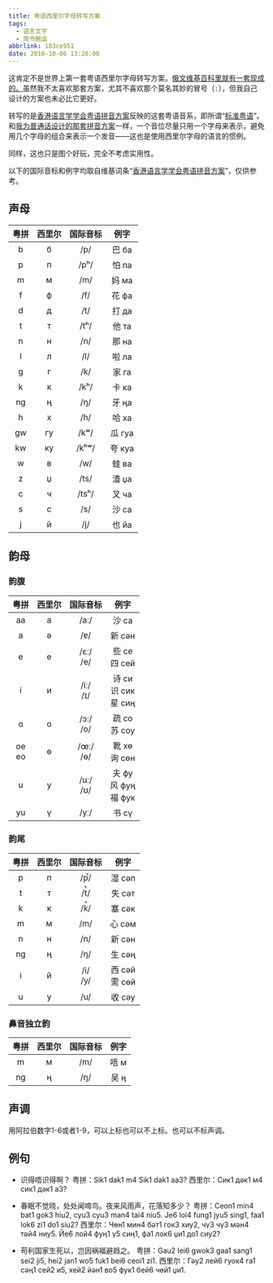 ```yaml
---
title: 粤语西里尔字母转写方案
tags:
  - 语言文字
  - 简书搬运
abbrlink: 183ce951
date: 2016-10-06 13:20:00
---
```


这肯定不是世界上第一套粤语西里尔字母转写方案。[俄文维基百科里就有一套现成的。](https://ru.wikipedia.org/wiki/%D0%92%D0%B8%D0%BA%D0%B8%D0%BF%D0%B5%D0%B4%D0%B8%D1%8F:%D0%9A%D0%B0%D0%BD%D1%82%D0%BE%D0%BD%D1%81%D0%BA%D0%BE-%D1%80%D1%83%D1%81%D1%81%D0%BA%D0%B0%D1%8F_%D1%82%D1%80%D0%B0%D0%BD%D1%81%D0%BA%D1%80%D0%B8%D0%BF%D1%86%D0%B8%D1%8F)虽然我不太喜欢那套方案，尤其不喜欢那个莫名其妙的冒号（`:`），但我自己设计的方案也未必比它更好。

转写的是[香港语言学学会粤语拼音方案](https://zh.wikipedia.org/wiki/%E9%A6%99%E6%B8%AF%E8%AA%9E%E8%A8%80%E5%AD%B8%E5%AD%B8%E6%9C%83%E7%B2%B5%E8%AA%9E%E6%8B%BC%E9%9F%B3%E6%96%B9%E6%A1%88)反映的这套粤语音系，即所谓“[标准粤语](https://zh.wikipedia.org/wiki/%E5%B9%BF%E5%B7%9E%E8%AF%9D)”。和[我为普通话设计的那套拼音方案](http://www.jianshu.com/p/cf9634902b7c)一样，一个音位尽量只用一个字母来表示，避免用几个字母的组合来表示一个发音——这也是使用西里尔字母的语言的惯例。

同样，这也只是图个好玩，完全不考虑实用性。

以下的国际音标和例字均取自维基词条“[香港语言学学会粤语拼音方案](https://zh.wikipedia.org/wiki/%E9%A6%99%E6%B8%AF%E8%AA%9E%E8%A8%80%E5%AD%B8%E5%AD%B8%E6%9C%83%E7%B2%B5%E8%AA%9E%E6%8B%BC%E9%9F%B3%E6%96%B9%E6%A1%88)”，仅供参考。

<!-- more -->

## 声母

| 粤拼 | 西里尔 | 国际音标 | 例字 |
|:-:|:-:|:-:|:-:|
| b | б | /p/ | 巴 ба |
| p | п | /pʰ/ | 怕 па |
| m | м | /m/ | 妈 ма |
| f | ф | /f/ | 花 фа |
| d | д | /t/ | 打 да |
| t | т | /tʰ/ | 他 та |
| n | н | /n/ | 那 на |
| l | л | /l/ | 啦 ла |
| g | г | /k/ | 家 га |
| k | к | /kʰ/ | 卡 ка |
| ng | ң | /ŋ/ | 牙 ңа |
| h | х | /h/ | 哈 ха |
| gw | гу | /kʷ/ | 瓜 гуа |
| kw | ку | /kʰʷ/ | 夸 куа |
| w | в | /w/ | 蛙 ва |
| z | џ | /ts/ | 渣 џа |
| c | ч | /tsʰ/ | 叉 ча |
| s | с | /s/ | 沙 са |
| j | й | /j/ | 也 йа |

## 韵母

### 韵腹

| 粤拼 | 西里尔 | 国际音标 | 例字 |
|:-:|:-:|:-:|:-:|
| aa | а | /aː/ | 沙 са |
| a | ә | /ɐ/ | 新 сән |
| e | е | /ɛː/ </br> /e/ | 些 се </br> 四 сей |
| i | и | /iː/ </br> /ɪ/ | 诗 си </br> 识 сик </br> 星 сиң |
| o | о | /ɔː/ </br> /o/ | 疏 со </br> 苏 соу |
| oe </br> eo | ө | /œː/ </br> /ɵ/ | 靴 хө </br> 询 сөн |
| u | у | /uː/ </br> /ʊ/ | 夫 фу </br> 风 фуң </br> 福 фук |
| yu | ү | /yː/ | 书 сү |

### 韵尾

| 粤拼 | 西里尔 | 国际音标 | 例字 |
|:-:|:-:|:-:|:-:|
| p | п | /p̚/ | 湿 сәп |
| t | т | /t̚/ | 失 сәт |
| k | к | /k̚/ | 塞 сәк |
| m | м | /m/ | 心 сәм |
| n | н | /n/ | 新 сән |
| ng | ң | /ŋ/ | 生 сәң |
| i | й | /i/ </br> /y/ | 西 сәй </br> 需 сөй |
| u | у | /u/ | 收 сәу |

### 鼻音独立韵

| 粤拼 | 西里尔 | 国际音标 | 例字 |
|:-:|:-:|:-:|:-:|
| m | м | /m/ | 唔 м |
| ng | ң | /ŋ/ | 吴 ң |

## 声调

用阿拉伯数字1-6或者1-9，可以上标也可以不上标。也可以不标声调。

## 例句


* 识得唔识得啊？
  粤拼：Sik1 dak1 m4 Sik1 dak1 aa3?
  西里尔：Сик1 дәк1 м4 сик1 дәк1 а3?


* 春眠不觉晓，处处闻啼鸟。夜来风雨声，花落知多少？
  粤拼：Ceon1 min4 bat1 gok3 hiu2, cyu3 cyu3 man4 tai4 niu5.  	Je6 loi4 fung1 jyu5 sing1, faa1 lok6 zi1 do1 siu2?
  西里尔：Чөн1 мин4 бәт1 гок3 хиу2, чү3 чү3 мән4 тәй4 ниу5. Йе6 лой4 фуң1 ү5 сиң1, фа1 лок6 џи1 до1 сиу2?


* 苟利国家生死以，岂因祸福避趋之。
  粤拼：Gau2 lei6 gwok3 gaa1 sang1 sei2 ji5, hei2 jan1 wo5 fuk1 bei6 ceoi1 zi1.
  西里尔：Гәу2 лей6 гуок4 га1 сәң1 сей2 и5, хей2 йән1 во5 фук1 бей6 чөй1 џи1.
